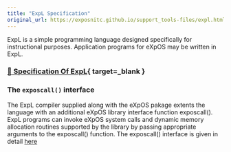 ```yaml
---
title: "ExpL Specification"
original_url: https://exposnitc.github.io/support_tools-files/expl.html
---
```


ExpL is a simple programming language designed specifically for instructional purposes. Application programs for eXpOS may be written in ExpL.


### [:link: Specification Of ExpL](https://silcnitc.github.io/expl.html){ target=_blank }

### The `exposcall()` interface 
The ExpL compiler supplied along with the eXpOS pakage  extents the language with an additional eXpOS library
interface function exposcall().  ExpL programs can invoke eXpOS system calls and dynamic memory
allocation routines supported by the library by passing appropriate arguments to the exposcall() function.
The exposcall() interface is given in detail [here](../os-spec/dynamicmemoryroutines.md)